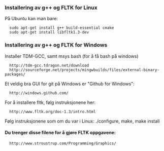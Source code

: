 ### Installering av g++ og FLTK for Linux

På Ubuntu kan man bare:

```
  sudo apt-get install g++ build-essential cmake
  sudo apt-get install libfltk1.3-dev
```

### Installering av g++ og FLTK for Windows

Installer TDM-GCC, samt msys bash (for å få bash på windows)

```
  http://tdm-gcc.tdragon.net/download
  http://sourceforge.net/projects/mingwbuilds/files/external-binary-packages/
```


Et veldig bra GUI for git på Windows er "Github for Windows":

```
  http://windows.github.com/
```

For å installere fltk, følg instruksjonene her:

```
  http://www.fltk.org/doc-1.3/intro.html
```

Følg instruksjonene som om du var i Linux: ./configure, make, make install

#### Du trenger disse filene for å gjøre FLTK oppgavene:

```
  http://www.stroustrup.com/Programming/Graphics/
```
